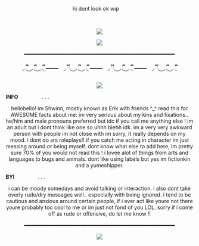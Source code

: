 <p align="center">  ‎ ‎ ‎ ‎ ‎  ‎ ‎ ‎ ‎ ‎  ‎ ‎ ‎ ‎ ‎  ‎ ‎ ‎ ‎ ‎  hi dont look ok wip ‎ ‎ ‎ ‎ ‎  ‎ ‎ ‎ ‎ ‎ ‎ ‎ ‎ ‎ ‎  ‎ ‎ ‎ ‎ ‎   ‎ ‎ ‎ ‎ ‎ <p align="center">‎
<p align="center"><img src=https://files.catbox.moe/do4q4e.png><p align="center">
<p align="center"><img src=https://files.catbox.moe/ym1d2c.gif><p align="center">
<p align="center">━━━━━━━━━━━━━━━━━━━━━━━━━━━━━━━━━━━━━━━━━━━━━━━━<p align="center">
<p align="center">◞  ྀི◟ ͜  ◞ ྀི◟  ͜  ◞ ྀི◟ ━━━━⠀ ◞  ྀི◟ ͜  ◞ ྀི◟  ͜  ◞ ྀི◟  ━━━━⠀ ◞  ྀི◟ ͜  ◞ ྀི◟  ͜  ◞ ྀི◟ ━━━━⠀ ◞  ྀི◟ ͜  ◞ ྀི◟  ͜  ◞ ྀི◟<p align="center"> 
<p align="center"><img src=https://files.catbox.moe/x2hi8u.gif><p align="center">
  
 __INFO__ ‎  ‎ ‎ ‎ ‎ ‎  ‎ ‎ ‎ ‎ ‎  ‎ ‎ ‎ ‎  . . .
<p align="center">hellohello! im Shwinn, mostly known as Erik with friends ^_^ read this for AWESOME facts about me: im very serious about my kins and fixations.. he/him and male pronouns preferred but idc if you call me anything else ! im an adult but i dont think like one so uhhh blehh idk. im a very very awkward person with people im not close with im sorry, it really depends on my mood. i dont do srs roleplays!! if you catch me acting in character im just messing around or being myself. dont know what else to add here, im pretty sure 70% of you would not read this ! i lovee alot of things from arts and languages to bugs and animals. dont like using labels but yes im fictionkin and a yumeshipper.<p align="center">
  
__BYI__ ‎  ‎ ‎ ‎ ‎ ‎  ‎ ‎ ‎ ‎ ‎  ‎ ‎ ‎ ‎  . . .
<p align="center">i can be moody somedays and avoid talking or interaction. i also dont take overly rude/dry messages well.. especially with being ignored. i tend to be cautious and anxious around certain people, if i ever act like youre not there youre probably too cool to me or im just not fond of you LOL. sorry if i come off as rude or offensive, do let me know !!<p align="center">
<p align="center">━━━━━━━━━━━━━━━━━━━━━━━━━━━━━━━━━━━━━━━━━━━━━━━━<p align="center">
<p align="center"><img src=https://files.catbox.moe/f417ce.png><p align="center">
